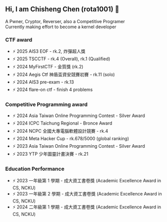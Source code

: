 ## Hi, I am Chisheng Chen (rota1001) 👋
A Pwner, Cryptor, Reverser, also a Competitive Programer \
Currently making effort to become a kernel developer

### CTF award
- ⚡ 2025 AIS3 EOF - rk.2, 炸彈超人獎
- ⚡ 2025 TSCCTF - rk.4 (Overall), rk.1 (Qualified)
- ⚡ 2024 MyFirstCTF - 金質獎 (rk.2)
- ⚡ 2024 Aegis Ctf 神盾盃資安競賽初賽 - rk.11 (solo)
- ⚡ 2024 AIS3 pre-exam - rk.13
- ⚡ 2024 flare-on ctf - finish 4 problems

### Competitive Programming award
- ⚡ 2024 Asia Taiwan Online Programming Contest - Silver Award
- ⚡ 2024 ICPC Taichung Regional - Bronce Award
- ⚡ 2024 NCPC 全國大專電腦軟體設計競賽 - rk.4
- ⚡ 2024 Meta Hacker Cup - rk.678/5000 (global ranking)
- ⚡ 2023 Asia Taiwan Online Programming Contest - Silver Award
- ⚡ 2023 YTP 少年圖靈計畫決賽 - rk.21

### Education Performance
- ⚡ 2023 一年級第 1 學期 - 成大資工書卷獎 (Academic Excellence Award in CS, NCKU)
- ⚡ 2023 一年級第 2 學期 - 成大資工書卷獎 (Academic Excellence Award in CS, NCKU)
- ⚡ 2024 二年級第 1 學期 - 成大資工書卷獎 (Academic Excellence Award in CS, NCKU)
<!--
**rota1001/rota1001** is a ✨ _special_ ✨ repository because its `README.md` (this file) appears on your GitHub profile.

Here are some ideas to get you started:

- 🔭 I’m currently working on ...
- 🌱 I’m currently learning ...
- 👯 I’m looking to collaborate on ...
- 🤔 I’m looking for help with ...
- 💬 Ask me about ...
- 📫 How to reach me: ...
- 😄 Pronouns: ...
- ⚡ Fun fact: ...
-->
